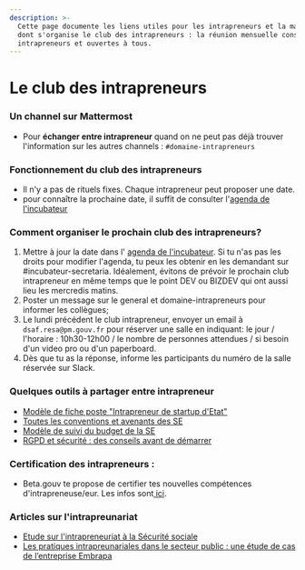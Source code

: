 ```yaml
---
description: >-
  Cette page documente les liens utiles pour les intrapreneurs et la manière
  dont s'organise le club des intrapreneurs : la réunion mensuelle consacrée aux
  intrapreneurs et ouvertes à tous.
---
```


# Le club des intrapreneurs

### Un channel sur Mattermost

* Pour **échanger entre intrapreneur** quand on ne peut pas déjà trouver l'information sur les autres channels : `#domaine-intrapreneurs`

###  Fonctionnement du club des intrapreneurs

* Il n'y a pas de rituels fixes. Chaque intrapreneur peut proposer une date.
* pour connaître la prochaine date, il suffit de consulter l'[agenda de l'incubateur](https://calendar.google.com/calendar/embed?src=0ieonqap1r5jeal5ugeuhoovlg%40group.calendar.google.com&ctz=Europe/Paris)

### Comment organiser le prochain club des intrapreneurs?

1. Mettre à jour la date dans l' [agenda de l'incubateur](https://calendar.google.com/calendar/embed?src=0ieonqap1r5jeal5ugeuhoovlg%40group.calendar.google.com&ctz=Europe/Paris). Si tu n'as pas les droits pour modifier l'agenda, tu peux les obtenir en les demandant sur \#incubateur-secretaria. Idéalement, évitons de prévoir le prochain club intrapreneur en même temps que le point DEV ou BIZDEV qui ont aussi lieu les mercredis matins.
2. Poster un message sur le general et domaine-intrapreneurs pour informer les collègues;
3. Le lundi précédent le club intrapreneur, envoyer un email à `dsaf.resa@pm.gouv.fr` pour réserver une salle en indiquant: le jour / l'horaire : 10h30-12h00 / le nombre de personnes attendues / si besoin d'un video pro ou d'un paperboard.
4. Dès que tu as la réponse, informe les participants du numéro de la salle réservée sur Slack.

###  Quelques outils à partager entre intrapreneur

* [Modèle de fiche poste "Intrapreneur de startup d'Etat"](https://github.com/betagouv/beta.gouv.fr/files/3069081/Fiche.poste.Intrapreneur.startup.d.Etat.VBETA.docx)
* [Toutes les conventions et avenants des SE](https://www.data.gouv.fr/fr/datasets/conventions-de-partenariat/)
* [Modèle de suivi du budget de la SE](https://docs.google.com/spreadsheets/d/1JSVnmruZq0iufjpxabnYKaHcR1XBygL0MXkYOm7nz3E/edit?usp=sharing)
* [RGPD et sécurité : des conseils avant de démarrer](../../../je-securise-mon-produit/guide-rgpd-et-securite.md) 

### Certification des intrapreneurs :

* Beta.gouv te propose de certifier tes nouvelles compétences d'intrapreneuse/eur. Les infos sont[ ici](../certification-des-intrapreneurs/).

###  Articles sur l'intrapreunariat

* [Etude sur l'intrapreneuriat à la Sécurité sociale](https://en3s.fr/articles-regards/reac/2020/INTRAPRENEURIAT.pdf)
* [Les pratiques intrapreunariales dans le secteur public : une étude de cas de l’entreprise Embrapa](https://pad.incubateur.net/kHFy0e1oTOSCbZAsQT24hg?view)



